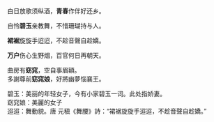 
白日放歌须纵酒，**青春**作伴好还乡。  

自怜**碧玉**亲教舞，不惜珊瑚持与人。    

**裙裾**旋旋手迢迢，不趁音聲自趁嬌。 

**万户**伤心生野烟，百官何日再朝天。   

曲房有**窈窕**，空自事眉額。  
多謝尊前**窈窕娘**，好將幽夢惱襄王。 

碧玉：美丽的年轻女子，今有小家碧玉一词。此处指娇妻。  
窈窕娘：美麗的女子  
迢迢：舞動貌。唐 元稹《舞腰》詩：“裙裾旋旋手迢迢，不趁音聲自趁嬌。”



